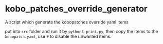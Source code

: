 # kobo_patches_override_generator
A script which generate the kobopatches override yaml items


  put into `src` folder and run it by `python3 print.py`, then copy the items to the `kobopatch.yaml`, use `#` to disable the unwanted items.
